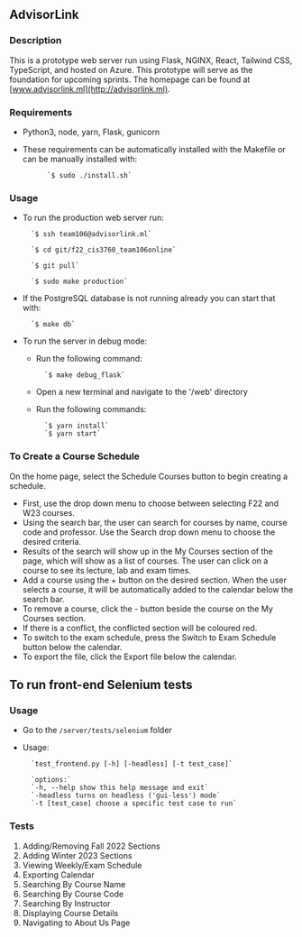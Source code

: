 ## AdvisorLink

### Description

This is a prototype web server run using Flask, NGINX, React, Tailwind CSS, TypeScript, and hosted on Azure. This prototype will serve as the foundation for upcoming sprints. The homepage can be found at [www.advisorlink.ml](http://advisorlink.ml).

### Requirements

- Python3, node, yarn, Flask, gunicorn
- These requirements can be automatically installed with the Makefile or can be manually installed with:

            `$ sudo ./install.sh`

### Usage

- To run the production web server run:

        `$ ssh team106@advisorlink.ml`

        `$ cd git/f22_cis3760_team106online`

        `$ git pull`

        `$ sudo make production`

- If the PostgreSQL database is not running already you can start that with:

        `$ make db`

- To run the server in debug mode:

  - Run the following command:

          `$ make debug_flask`

  - Open a new terminal and navigate to the '/web' directory
  - Run the following commands:

          `$ yarn install`
          `$ yarn start`

### To Create a Course Schedule

On the home page, select the Schedule Courses button to begin creating a schedule.

- First, use the drop down menu to choose between selecting F22 and W23 courses.
- Using the search bar, the user can search for courses by name, course code and professor. Use the Search drop down menu to choose the desired criteria.
- Results of the search will show up in the My Courses section of the page, which will show as a list of courses. The user can click on a course to see its lecture, lab and exam times.
- Add a course using the + button on the desired section. When the user selects a course, it will be automatically added to the calendar below the search bar.
- To remove a course, click the - button beside the course on the My Courses section.
- If there is a conflict, the conflicted section will be coloured red.
- To switch to the exam schedule, press the Switch to Exam Schedule button below the calendar.
- To export the file, click the Export file below the calendar.

## To run front-end Selenium tests

### Usage

- Go to the `/server/tests/selenium` folder
- Usage:

        `test_frontend.py [-h] [-headless] [-t test_case]`

        `options:`
        `-h, --help show this help message and exit`
        `-headless turns on headless ('gui-less') mode`
        `-t [test_case] choose a specific test case to run`

### Tests

1. Adding/Removing Fall 2022 Sections
2. Adding Winter 2023 Sections
3. Viewing Weekly/Exam Schedule
4. Exporting Calendar
5. Searching By Course Name
6. Searching By Course Code
7. Searching By Instructor
8. Displaying Course Details
9. Navigating to About Us Page

